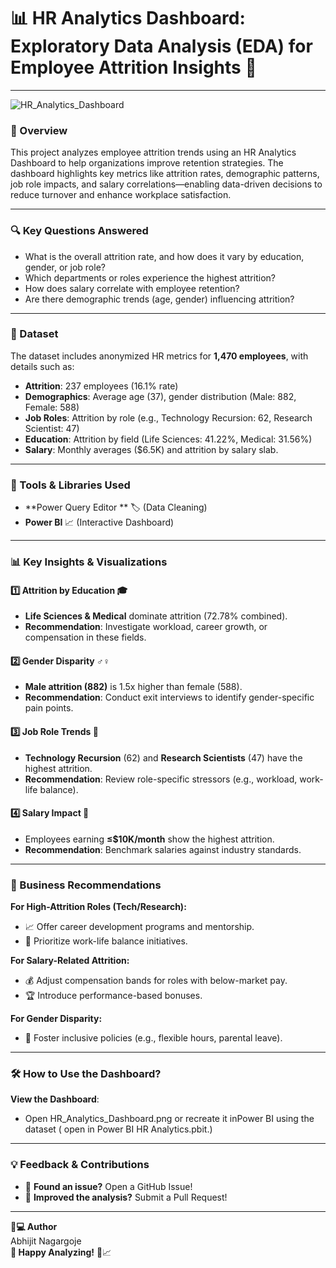 # **📊 HR Analytics Dashboard: Exploratory Data Analysis (EDA) for Employee Attrition Insights 🚀**  
---
![HR_Analytics_Dashboard](https://github.com/user-attachments/assets/b016ca85-36ac-495a-8eae-443e0307a12a)


### **📌 Overview**  
This project analyzes employee attrition trends using an HR Analytics Dashboard to help organizations improve retention strategies. The dashboard highlights key metrics like attrition rates, demographic patterns, job role impacts, and salary correlations—enabling data-driven decisions to reduce turnover and enhance workplace satisfaction.  

---

### **🔍 Key Questions Answered**  
- What is the overall attrition rate, and how does it vary by education, gender, or job role?  
- Which departments or roles experience the highest attrition?  
- How does salary correlate with employee retention?  
- Are there demographic trends (age, gender) influencing attrition?  

---

### **📂 Dataset**  
The dataset includes anonymized HR metrics for **1,470 employees**, with details such as:  
- **Attrition**: 237 employees (16.1% rate)  
- **Demographics**: Average age (37), gender distribution (Male: 882, Female: 588)  
- **Job Roles**: Attrition by role (e.g., Technology Recursion: 62, Research Scientist: 47)  
- **Education**: Attrition by field (Life Sciences: 41.22%, Medical: 31.56%)  
- **Salary**: Monthly averages ($6.5K) and attrition by salary slab.  

---

### **🔧 Tools & Libraries Used**  
- **Power Query Editor ** 🏷️ (Data Cleaning)    
- **Power BI** 📈 (Interactive Dashboard)  
  

---

### **📊 Key Insights & Visualizations**  
#### **1️⃣ Attrition by Education 🎓**  
- **Life Sciences & Medical** dominate attrition (72.78% combined).  
- **Recommendation**: Investigate workload, career growth, or compensation in these fields.  

#### **2️⃣ Gender Disparity ♂️♀️**  
- **Male attrition (882)** is 1.5x higher than female (588).  
- **Recommendation**: Conduct exit interviews to identify gender-specific pain points.  

#### **3️⃣ Job Role Trends 💼**  
- **Technology Recursion** (62) and **Research Scientists** (47) have the highest attrition.  
- **Recommendation**: Review role-specific stressors (e.g., workload, work-life balance).  

#### **4️⃣ Salary Impact 💸**  
- Employees earning **≤$10K/month** show the highest attrition.  
- **Recommendation**: Benchmark salaries against industry standards.  

---

### **🚀 Business Recommendations**  
**For High-Attrition Roles (Tech/Research):**  
- 📈 Offer career development programs and mentorship.  
- 🧘 Prioritize work-life balance initiatives.  

**For Salary-Related Attrition:**  
- 💰 Adjust compensation bands for roles with below-market pay.  
- 🏆 Introduce performance-based bonuses.  

**For Gender Disparity:**  
- 🤝 Foster inclusive policies (e.g., flexible hours, parental leave).  

---


### **🛠️ How to Use the Dashboard?**  
  
 **View the Dashboard**:  
- Open HR_Analytics_Dashboard.png or recreate it inPower BI using the dataset ( open in Power BI HR Analytics.pbit.)  

---


### **💡 Feedback & Contributions**  
- 🐞 **Found an issue?** Open a GitHub Issue!  
- 🌟 **Improved the analysis?** Submit a Pull Request!  

---

**👩💻 Author**  
Abhijit Nagargoje  
**🌟 Happy Analyzing!** 🎉📈
